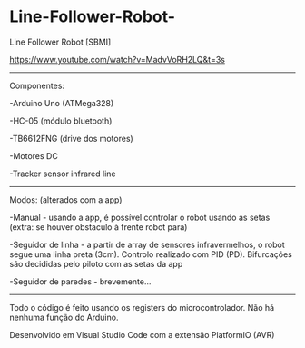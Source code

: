 # Line-Follower-Robot-
Line Follower Robot [SBMI]

https://www.youtube.com/watch?v=MadvVoRH2LQ&t=3s

___________

Componentes: 

-Arduino Uno (ATMega328)

-HC-05 (módulo bluetooth)

-TB6612FNG (drive dos motores)

-Motores DC

-Tracker sensor infrared line

___________

Modos: (alterados com a app)

-Manual - usando a app, é possível controlar o robot usando as setas (extra: se houver obstaculo à frente robot para)

-Seguidor de linha - a partir de array de sensores infravermelhos, o robot segue uma linha preta (3cm). Controlo realizado com PID (PD). Bifurcações são decididas pelo piloto com as setas da app

-Seguidor de paredes - brevemente...

___________

Todo o código é feito usando os registers do microcontrolador. Não há nenhuma função do Arduino.

Desenvolvido em Visual Studio Code com a extensão PlatformIO (AVR)
